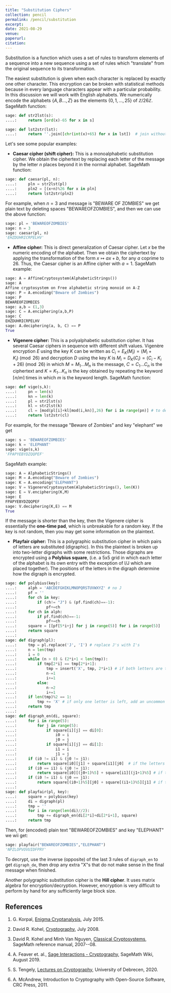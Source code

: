 ```yaml
---
title: "Substitution Ciphers"
collection: pencil
permalink: /pencil/substitution
excerpt:
date: 2021-08-29
venue: 
paperurl: 
citation: 
---
```


Substitution is a function which uses a set of rules to transform elements of a sequence into a new sequence using a set of rules which "translate" from the original sequence to its transformation. 

The easiest substitution is given when each character is replaced by exactly one other character. This encryption can be broken with statistical methods because in every language characters appear with a particular probability. In this discussion we will work with English alphabets. We numerically encode the alphabets $\{A, B . . . , Z\}$ as the elements $\{0, 1, . . . , 25\}$ of $\mathbb{Z}/26\mathbb{Z}$. SageMath function:

`````python
sage: def str2lst(s): 
....:     return [ord(x)-65 for x in s] 

sage: def lst2str(lst): 
....:     return ''.join([chr(int(x)+65) for x in lst])  # join without space
`````

Let's see some popular examples:

* **Caesar cipher (shift cipher):**  This is a monoalphabetic substitution cipher. We obtain the ciphertext by replacing each letter of the message by the letter $n$ places beyond it in the normal alphabet. SageMath function:

`````python
sage: def caesar(pl, n): 
....:     pln = str2lst(pl) 
....:     pln2 = [(x+n)%26 for x in pln] 
....:     return lst2str(pln2)
`````

For example, when $n=3$ and message is "BEWARE OF ZOMBIES" we get plain text by deleting spaces "BEWAREOFZOMBIES", and then we can use the above function:

`````python
sage: pl = 'BEWAREOFZOMBIES'                                                                                         
sage: n = 3                                                                                                          
sage: caesar(pl, n)                                                                                                  
'EHZDUHRICRPELHV'
`````

* **Affine cipher:** This is direct generalization of Caesar cipher. Let $x$ be the numeric encoding of the alphabet. Then we obtain the ciphertext by applying the transformation of the form $x \mapsto ax + b$, for any $a$ coprime to 26. Thus, the Caesar cipher is an Affine cipher with $a = 1$. SageMath example:

`````python
sage: A = AffineCryptosystem(AlphabeticStrings())                                                               
sage: A                                                                                                              
Affine cryptosystem on Free alphabetic string monoid on A-Z
sage: P = A.encoding("Beware of Zombies")                                                                            
sage: P                                                                                                              
BEWAREOFZOMBIES
sage: a,b = (1,3)                                                                                                    
sage: C = A.enciphering(a,b,P)                                                                                       
sage: C                                                                                                              
EHZDUHRICRPELHV
sage: A.deciphering(a, b, C) == P
True
`````

* **Vigenere cipher:** This is a polyalphabetic substitution cipher. It has several Caesar ciphers in sequence with different shift values. Vigenère encryption $E$ using the key $K$ can be written as $C_{i}=E_{K}(M_{i})=(M_{i}+K_{i}) \pmod {26}$ and decryption $D$ using the key $K$ is $M_{i}=D_{K}(C_{i})=(C_{i}-K_{i}+26)\pmod {26}$ in which $M=M_{1}\dots M_{n}$ is the message, $C=C_{1}\dots C_{n}$ is the ciphertext and $K=K_{1}\dots K_{n}$ is the key obtained by repeating the keyword $\lceil n/m\rceil$ times in which $m$ is the keyword length. SageMath function:

`````python
sage: def vige(s,k): 
....:     pn = len(s) 
....:     kn = len(k) 
....:     pl = str2lst(s) 
....:     kl = str2lst(k) 
....:     cl = [mod(pl[i]+kl[mod(i,kn)],26) for i in range(pn)] # to decipher subtract from ciphertext
....:     return lst2str(cl) 
`````

For example, for the message "Beware of Zombies" and key "elephant" we get
`````python
sage: s = 'BEWAREOFZOMBIES'                                                                                          
sage: k = 'ELEPHANT'                                                                                                 
sage: vige(s,k)                                                                                                      
'FPAPYEBYDZQQPEF'
`````

SageMath example:

`````python
sage: A = AlphabeticStrings()                                                                                        
sage: M = A.encoding("Beware of Zombies")                                                                            
sage: K = A.encoding("ELEPHANT")  
sage: V = VigenereCryptosystem(AlphabeticStrings(), len(K))                                                          
sage: E = V.enciphering(K,M)                                                                                         
sage: E                                                                                                              
FPAPYEBYDZQQPEF
sage: V.deciphering(K,E) == M                                                                                        
True
`````

If the message is shorter than the key, then the Vigenere cipher is essentially the **one-time pad**, which is unbreakable for a random key. If the key is not random, then you may get some information on the plaintext.

* **Playfair cipher:** This is a polygraphic substitution cipher in which pairs of letters are substituted (digraphic). In this the plaintext is broken up into two-letter digraphs with some restrictions. Those digraphs are encrypted using a **Polybius square**, (i.e. a 5x5 grid in which each letter of the alphabet is its own entry with the exception of I/J which are placed together). The positions of the letters in the digraph determine how the digraph is encrypted.

`````python
sage: def polybius(key): 
....:     alph = 'ABCDEFGHIKLMNOPQRSTUVWXYZ' # no J 
....:     pf = '' 
....:     for ch in key: 
....:         if (ch!= "J") & (pf.find(ch)==-1): 
....:             pf+=ch 
....:     for ch in alph: 
....:         if pf.find(ch)==-1: 
....:             pf+=ch 
....:     square = [[pf[5*i+j] for j in range(5)] for i in range(5)] 
....:     return square
....:
sage: def digraph(pl): 
....:     tmp = pl.replace('J', 'I') # replace J's with I's 
....:     n = len(tmp) 
....:     i = 0 
....:     while (n > 0) & (2*i+1 < len(tmp)): 
....:         if tmp[2*i] == tmp[2*i+1]: 
....:             tmp = insert('X', tmp, 2*i+1) # if both letters are the same add an uncommon letter like "X" after the first letter.
....:             n-=1 
....:             i+=1 
....:         else: 
....:             n-=2 
....:             i+=1 
....:     if len(tmp)%2 == 1: 
....:         tmp += 'X' # if only one letter is left, add an uncommon letter like "X"
....:     return tmp
....:
sage: def digraph_en(di, square): 
....:     for i in range(5): 
....:         for j in range(5): 
....:             if square[i][j] == di[0]: 
....:                 i0 = i 
....:                 j0 = j 
....:             if square[i][j] == di[1]: 
....:                 i1 = i 
....:                 j1 = j 
....:     if (i0 != i1) & (j0 != j1): 
....:         return square[i0][j1] + square[i1][j0]  # if the letters are not on the same row or column
....:     if (i0 == i1) & (j0 != j1): 
....:         return square[i0][(j0+1)%5] + square[i1][(j1+1)%5] # if the letters are in the same row, replace them with the letters to their immediate right 
....:     if (i0 != i1) & (j0 == j1): 
....:         return square[(i0+1)%5][j0] + square[(i1+1)%5][j1] # if the letters are in the same column, replace them with the letters immediately below
....:
sage: def playfair(pl, key): 
....:     square = polybius(key) 
....:     di = digraph(pl) 
....:     tmp = '' 
....:     for i in range(len(di)//2): 
....:         tmp += digraph_en(di[2*i]+di[2*i+1], square) 
....:     return tmp 
`````

Then, for (encoded) plain text "BEWAREOFZOMBIES" and key "ELEPHANT" we wii get:

`````python
sage: playfair("BEWAREOFZOMBIES","ELEPHANT")                                                                         
'NPZLOPVOVUIDFPRY'
`````
To decrypt, use the inverse (opposite) of the last 3 rules of `digraph_en` to get `digraph_de`, then drop any extra "X"s that do not make sense in the final message when finished. 

Another polygraphic substitution cipher is the **Hill cipher**. It uses matrix algebra for encryption/decryption. However, encryption is very difficult to perform by hand for any sufficiently large block size.

## References
1. G. Korpal, [Enigma Cryptanalysis](https://gkorpal.github.io/files/summer2015-enigma_cryptanalysis-gaurish.pdf), July 2015.

2. David R. Kohel, [Cryptography](http://iml.univ-mrs.fr/~kohel/pub/crypto.pdf), July 2008.

3. David R. Kohel and Minh Van Nguyen, [Classical Cryptosystems](https://doc.sagemath.org/html/en/reference/cryptography/sage/crypto/classical.html), SageMath reference manual, 2007--08.

4. A. Feaver et. al., [Sage Interactions - Cryptography](https://wiki.sagemath.org/interact/cryptography), SageMath Wiki, August 2019.

5. S. Tengely, [Lectures on Cryptography](http://shrek.unideb.hu/~tengely/crypto/webwork-mini.html), University of Debrecen, 2020.

6. A. McAndrew, Introduction to Cryptography with Open-Source Software, CRC Press, 2011.
